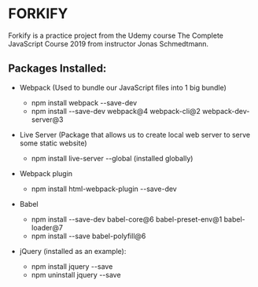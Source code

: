 # FORKIFY
Forkify is a practice project from the Udemy course The Complete JavaScript Course 2019 from instructor Jonas Schmedtmann.

## Packages Installed:
- Webpack  (Used to bundle our JavaScript files into 1 big bundle)
    - npm install webpack --save-dev
    - npm install --save-dev webpack@4 webpack-cli@2 webpack-dev-server@3
- Live Server (Package that allows us to create local web server to serve some static website)
    - npm install live-server --global  (installed globally)
- Webpack plugin
    - npm install html-webpack-plugin --save-dev

- Babel
    - npm install --save-dev babel-core@6 babel-preset-env@1 babel-loader@7
    - npm install --save babel-polyfill@6
- jQuery (installed as an example):
    - npm install jquery --save
    - npm uninstall jquery --save